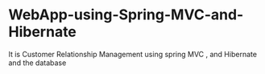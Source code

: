 # WebApp-using-Spring-MVC-and-Hibernate
It is Customer Relationship Management using spring MVC , and Hibernate and the database
